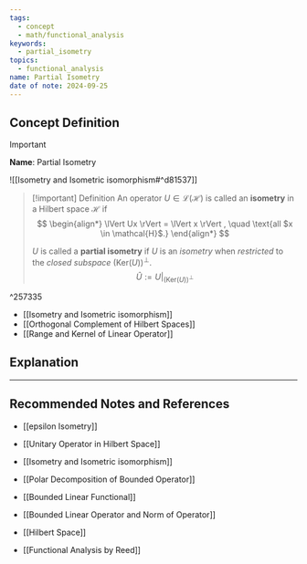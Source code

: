 ```yaml
---
tags:
  - concept
  - math/functional_analysis
keywords:
  - partial_isometry
topics:
  - functional_analysis
name: Partial Isometry
date of note: 2024-09-25
---
```


## Concept Definition

>[!important]
>**Name**: Partial Isometry

![[Isometry and Isometric isomorphism#^d81537]]

>[!important] Definition
>An operator $U \in \mathcal{L}(\mathcal{H})$ is called an **isometry** in a Hilbert space $\mathcal{H}$ if 
>$$
> \begin{align*}
> \lVert Ux \rVert  = \lVert x \rVert , \quad \text{all $x \in \mathcal{H}$.}
> \end{align*}
>$$ 
>
>$U$ is called a **partial isometry** if $U$ is an *isometry* when *restricted*  to the *closed subspace* $(\text{Ker}(U))^{\bot}$.  
>$$
>\hat{U} := U|_{(\text{Ker}(U))^{\bot}}
>$$

^257335

- [[Isometry and Isometric isomorphism]]
- [[Orthogonal Complement of Hilbert Spaces]]
- [[Range and Kernel of Linear Operator]]


## Explanation





-----------
##  Recommended Notes and References


- [[epsilon Isometry]]
- [[Unitary Operator in Hilbert Space]]
- [[Isometry and Isometric isomorphism]]

- [[Polar Decomposition of Bounded Operator]]

- [[Bounded Linear Functional]]
- [[Bounded Linear Operator and Norm of Operator]]
- [[Hilbert Space]]


- [[Functional Analysis by Reed]]
